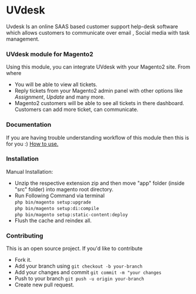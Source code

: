 # UVdesk
Uvdesk Is an online SAAS based customer support help-desk software which allows customers to communicate over email , Social media with task management.

### UVdesk module for Magento2

Using this module, you can integrate UVdesk with your Magento2 site. From where 
- You will be able to view all tickets.
- Reply tickets from your Magento2 admin panel with other options like *Assignment*, *Update* and many more.
- Magento2 customers will be able to see all tickets in there dashboard. Customers can add more ticket, can communicate.

### Documentation 
If you are having trouble understanding workflow of this module then this is for you :)
[How to use.
](http://webkul.com/blog/uvdesk-magento2-free-helpdesk-ticket-system/)
 
### Installation
Manual Installation:
-  Unzip the respective extension zip and then move "app" folder (inside "src" folder) into magento root directory.
-  Run Following Command via terminal  
	``` php bin/magento setup:upgrade ```  
	``` php bin/magento setup:di:compile ```  
	``` php bin/magento setup:static-content:deploy ```  
-  Flush the cache and reindex all.

### Contributing
This is an open source project. If you'd like to contribute
 - Fork it.
 - Add your branch using 
    ``` git checkout -b your-branch ```
 - Add your changes and commit
    ``` git commit -m "your changes ```
 - Push to your branch
    ``` git push -u origin your-branch ```
 - Create new pull request.
